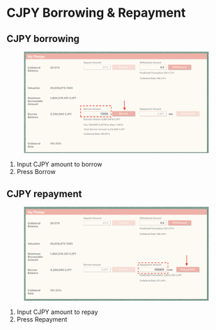 # CJPY Borrowing & Repayment

## CJPY borrowing

<figure><img src="../.gitbook/assets/スクリーンショット 2023-08-14 1.59.22.png" alt=""><figcaption></figcaption></figure>

1. Input CJPY amount to borrow
2. Press Borrow

## CJPY repayment

<figure><img src="../.gitbook/assets/スクリーンショット 2023-08-14 2.00.14.png" alt=""><figcaption></figcaption></figure>

1. Input CJPY amount to repay
2. Press Repayment
